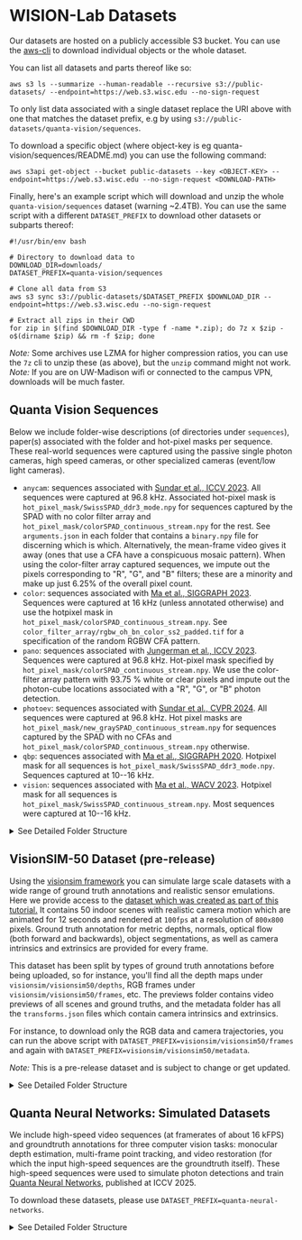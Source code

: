 # WISION-Lab Datasets

Our datasets are hosted on a publicly accessible S3 bucket. You can use the [aws-cli](https://docs.aws.amazon.com/cli/latest/userguide/cli-chap-getting-started.html) to download individual objects or the whole dataset.

You can list all datasets and parts thereof like so:
```
aws s3 ls --summarize --human-readable --recursive s3://public-datasets/ --endpoint=https://web.s3.wisc.edu --no-sign-request
```

To only list data associated with a single dataset replace the URI above with one that matches the dataset prefix, e.g by using `s3://public-datasets/quanta-vision/sequences`.  

To download a specific object (where object-key is eg quanta-vision/sequences/README.md) you can use the following command:
```
aws s3api get-object --bucket public-datasets --key <OBJECT-KEY> --endpoint=https://web.s3.wisc.edu --no-sign-request <DOWNLOAD-PATH>
```

Finally, here's an example script which will download and unzip the whole `quanta-vision/sequences` dataset (warning ~2.4TB). You can use the same script with a different `DATASET_PREFIX` to download other datasets or subparts thereof:
```
#!/usr/bin/env bash

# Directory to download data to
DOWNLOAD_DIR=downloads/
DATASET_PREFIX=quanta-vision/sequences

# Clone all data from S3
aws s3 sync s3://public-datasets/$DATASET_PREFIX $DOWNLOAD_DIR --endpoint=https://web.s3.wisc.edu --no-sign-request

# Extract all zips in their CWD
for zip in $(find $DOWNLOAD_DIR -type f -name *.zip); do 7z x $zip -o$(dirname $zip) && rm -f $zip; done
```

*Note:* Some archives use LZMA for higher compression ratios, you can use the `7z` cli to unzip these (as above), but the `unzip` command might not work.  
*Note:* If you are on UW-Madison wifi or connected to the campus VPN, downloads will be much faster.


## Quanta Vision Sequences

Below we include folder-wise descriptions (of directories under `sequences`), paper(s) associated with the folder and hot-pixel masks per sequence. These real-world sequences were captured using the passive single photon cameras, high speed cameras, or other specialized cameras (event/low light cameras).

* `anycam`: sequences associated with [Sundar et al., ICCV 2023](https://openaccess.thecvf.com/content/ICCV2023/html/Sundar_SoDaCam_Software-defined_Cameras_via_Single-Photon_Imaging_ICCV_2023_paper.html).  All sequences were captured at 96.8 kHz. Associated hot-pixel mask is `hot_pixel_mask/SwissSPAD_ddr3_mode.npy` for sequences captured by the SPAD with no color filter array and `hot_pixel_mask/colorSPAD_continuous_stream.npy` for the rest.  See `arguments.json` in each folder that contains a `binary.npy` file for discerning which is which. Alternatively, the mean-frame video gives it away (ones that use a CFA have a conspicuous mosaic pattern). When using the color-filter array captured sequences, we impute out the pixels corresponding to "R", "G", and "B" filters; these are a minority and make up just 6.25% of the overall pixel count.
* `color`: sequences associated with [Ma et al., SIGGRAPH 2023](https://dl.acm.org/doi/10.1145/3592438). Sequences were captured at 16 kHz (unless annotated otherwise) and use the hotpixel mask in `hot_pixel_mask/colorSPAD_continuous_stream.npy`. See `color_filter_array/rgbw_oh_bn_color_ss2_padded.tif` for a specification of the random RGBW CFA pattern.
* `pano`: sequences associated with [Jungerman et al., ICCV 2023](https://arxiv.org/abs/2309.03811). Sequences were captured at 96.8 kHz. Hot-pixel mask specified by `hot_pixel_mask/colorSPAD_continuous_stream.npy`. We use the color-filter array pattern with 93.75 % white or clear pixels and impute out the photon-cube locations associated with a "R", "G", or "B" photon detection.
* `photoev`: sequences associated with [Sundar et al., CVPR 2024](https://arxiv.org/abs/2407.02683). All sequences were captured at 96.8 kHz. Hot pixel masks are `hot_pixel_mask/new_graySPAD_continuous_stream.npy` for sequences captured by the SPAD with no CFAs and `hot_pixel_mask/colorSPAD_continuous_stream.npy` otherwise.
* `qbp`: sequences associated with [Ma et al., SIGGRAPH 2020](https://arxiv.org/abs/2006.11840). Hotpixel mask for all sequences is `hot_pixel_mask/SwissSPAD_ddr3_mode.npy`. Sequences captured at 10--16 kHz.
* `vision`: sequences associated with [Ma et al., WACV 2023](https://openaccess.thecvf.com/content/WACV2023/papers/Ma_Burst_Vision_Using_Single-Photon_Cameras_WACV_2023_paper.pdf). Hotpixel mask for all sequences is `hot_pixel_mask/SwissSPAD_continuous_stream.npy`. Most sequences were captured at 10--16 kHz.

<details>
<summary>See Detailed Folder Structure</summary>

```
ROOT: quanta_vision/sequences
├── (ZIP 29.9G) 📁 qbp                                                    
├── (ZIP 927.4K) 📁 masks
├── 📁 anycam
│   ├── (ZIP #1/3 98.8G) balloon_burst_17th_Dec_2022, bubble_machine_17th_Dec_2022, capitol_24th_Feb_2023, casino_roulette_10th_Feb_2023, confetti_popper_17th_Dec_2022, eye_track_17th_Dec_2022, falling_dice_9th_Dec_2022, falling_dice_11th_Dec_2022, jack-in-the-box_17th_Dec_2022, measuring_tape_17th_Dec_2022
│   ├── (ZIP #2/3 94.3G) newton_cradle_8th_Feb_2023, party_popper_17th_Dec_2022, pedestrian_24th_Feb_2023, ramanujam_24th_Feb_2023, sanity, tabletop_24th_Feb_2023, traffic_10th_Feb_2023, vanvleck_24th_Feb_2023
│   └── (ZIP #3/3 101.4G) vertical_wheel_10th_Feb_2023, vertical_wheel_17th_Dec_2022, vertical_wheel_colorSPAD_10th_Feb_2023, water_meniscus_17th_Dec_2022, falling_dice.mp4
├── 📁 color
│   ├── (ZIP #1/6 90.4G) 1221_May_8th, 1240_May_8th, 1240_backstage_May_8th, 1240_gray_panel_May_8th, 1325_May_8th, HDR_April_27th, HDR_white_vase_10th_November, HDR_white_vase_19th_October, LED_balloon_May_3rd
│   ├── (ZIP #2/6 108.6G) LED_balloons_Mat_13th, all_dark, all_dark_25th_September, all_white, balloon_burst_April_27th, bouncy_balls_July_12th, bouncy_balls_July_27th, bubbles_April_28th, casino_roulette_July_12th
│   ├── (ZIP #3/6 99.7G) casino_roulette_July_27th, chair_May_28th, cloth_April_26th, color_chart_April_26th, colored_dice_July_27th, dartboard_May_25th, darts_April_26th, dice_July_8th, dry_run, dry_run_April_14th, dry_run_April_14th_8pm, entrance_HDR_July_27th, entrance_May_8th
│   ├── (ZIP #4/6 84.5G) entrance_May_16th, entrance_May_27th, entrance_May_30th, feathers_April_27th, feathers_May_30th, fence_structure_June_8th, fence_structure_May_30th
│   ├── (ZIP #5/6 94.6G) front_entrance_May_16th, fruits_May_30th, grafitti_elephant_20th_October, hdr_entrance_July_21st, hdr_entrance_table_July_21st, jack-in-the-box_June_8th, jack-in-the-box_May_30th, lighter_April_21st, lighter_May_3rd, potted_plant_1309_May_27th, potted_plant_June_8th
│   └── (ZIP #6/6 93.5G) tabletop_April_20th, toy_fence_June_1st, vase_HDR_5th_April_2023, vase_HDR_Sept_13th, vertical_wheel_July_11th, vertical_wheel_July_15th, waveform_LED_17th_April_2023, waving_cloth_May_30th, rgbw_oh_bn_color_ss2_padded.tif
├── 📁 pano
│   ├── (ZIP #1/2 82.4G) cs6floorlounge, vanvleck
│   └── (ZIP #2/2 92.0G) vanvleck2
├── 📁 photoev
│   ├── (ZIP #1/2 97.4G) blender_1st_Sept, blender_almonds_1st_Sept, blender_almonds_take_2_1st_Sept, blender_almonds_take_3_1st_Sept, darts_22nd_Sept, darts_26th_Sept_ambient, darts_26th_Sept_dark, darts_26th_Sept_dark_1lux, darts_26th_Sept_dark_2lux_2023-09-26--16-56-48, darts_26th_Sept_dark_5lux, darts_low_light_2_22nd_Sept, darts_low_light_3_22nd_Sept, darts_low_light_4_22nd_Sept, darts_low_light_22nd_Sept, drill_1st_Sept, drill_take_2_1st_Sept, drill_take_3_1st_Sept, dslr_shutter, flag_6th_floor_13th_Sept, flag_6th_floor_13th_Sept_take2, iphone_lock_screen, iphone_lock_screen_20_per, iphone_lock_screen_80_per, iphone_screen_20_per, iphone_screen_20_per_2023-11-10--19-00-49, iphone_screen_80_per, leaf_blower_1st_Sept, lighter_1st_Sept, lighter_take_2_1st_Sept
│   └── (ZIP #2/2 92.3G) lighter_take_3_1st_Sept, phone, phone_screen, prophesee, slingshot_1st_Sept, slingshot_13th_Nov_2023-11-13--14-32-28, slingshot_13th_Nov_2023-11-13--14-38-03, slingshot_13th_Nov_2023-11-13--14-41-33, slingshot_13th_Nov_2023-11-13--14-44-55, slingshot_13th_Nov_prophesee, stress_ball_1st_Sept, stress_ball_take_2_1st_Sept, stressball_29th_Sept, stressball_29th_Sept_12mm_prophesee, stressball_29th_Sept_16mm_infinicam, stressball_29th_Sept_2023-09-29--15-11-44, tennis_27th_Sept_75mm_2023-09-27--17-12-32, tennis_27th_Sept_75mm_2023-09-27--17-13-13, tennis_27th_Sept_75mm_2023-09-27--17-14-18, tennis_50mm_27th_Sept_rear_2023-09-27--17-58-43, tennis_50mm_27th_Sept_rear_2023-09-27--17-59-23, tennis_50mm_27th_Sept_rear_2023-09-27--17-59-58, tennis_50mm_27th_Sept_rear_2023-09-27--18-00-44, tennis_100mm_27th_Sept_2023-09-27--17-37-52, tennis_100mm_27th_Sept_2023-09-27--17-39-05, tennis_prophesee, traffic_8pm_27th_Sept_2023-09-27--20-04-33, traffic_8pm_27th_Sept_2023-09-27--20-11-42, traffic_8pm_27th_Sept_2023-09-27--20-14-31, traffic_8pm_27th_Sept_2023-09-27--20-17-33, traffic_8pm_27th_Sept_prophesee
├── 📁 vision
│   ├── (ZIP #1/12 97.7G) 0505-bicycle-1, 0505-bicycle-2, 0505-bicycle-3, 0505-bicycle-4, 0505-bicycle-5, 0505-face-1, 0505-face-2, 0505-face-3, 0505-face-4, 0525-newton-1, 0525-newton-2, 0525-newton-3, 0525-newton-4, 0525-newton-5, 0527-train-bright, 0527-train-switch, 0528-pendulum-1, 0528-pendulum-2, 0528-pendulum-3, 0528-train-dark-1, 0528-train-dark-2, 0528-train-switch-1, 0528-train-switch-2, 0531-spinner-1, 0531-spinner-2
│   ├── (ZIP #2/12 98.4G) 0531-spinner-3, 0602-street, 0604-actions-1, 0604-actions-2, 0604-actions-3, 0604-ball-1, 0604-ball-2, 0604-ball-3, 0604-chair-0, 0604-chair-1, 0604-chair-2, 0604-chair-3, 0604-face-0, 0604-face-1, 0604-face-2, 0604-face-3, 0604-jump-1, 0604-jump-2, 0604-jump-3, 0604-runwalk-1, 0604-runwalk-2, 0604-runwalk-3, 0604-throwdrink-0, 0604-throwdrink-1, 0604-throwdrink-2, 0604-throwdrink-3, 0604-walk-1, 0604-walk-2, 0604-walk-3, 0604-walk-4, 0604-walk-5, 0608-street-1
│   ├── (ZIP #3/12 99.5G) 0608-street-2, 0608-street-3, 0609-handheld-1, 0609-handheld-2, 0609-handheld-3, 0614-calib-1, 0614-calib-2, 0614-calib-3, 0614-calib-4, 0614-calib-5, 0702-moving-bike-dark-1, 0702-moving-drive, 0702-moving-ocr-1, 0702-moving-ocr-2, 0702-moving-ocr-3, 0702-moving-walktoward-1, 0702-moving-walktoward-dark-1, 0702-moving-walktoward-dark-2, 0702-static-bike-1, 0702-static-bike-2, 0702-static-bike-dark-1, 0702-static-jump-ddark-1, 0702-static-run-1
│   ├── (ZIP #4/12 87.5G) 0702-static-run-2, 0702-static-run-dark-1, 0702-static-run-ddark-1, 0702-static-walk-1, 0702-static-walk-2, 0702-static-walk-dark-1, 0702-static-walk-ddark-1, 0702-static-walktoward-ddark-1, 0723-calib8mm-1, 0723-calib8mm-2, 0723-calib8mm-3, 0723-calib16mm-1, 0723-calib16mm-2, 0723-calib16mm-3, 0723-calib16mm-4
│   ├── (ZIP #5/12 97.7G) 0815-warf-1, 0815-warf-2, 0815-warf-bright
│   ├── (ZIP #6/12 111.4G) 0815-warf-long, 0815-warf-slow, 0905-ball-mohit-l0, 0905-ball-mohit-l1, 0905-ball-mohit-l2, 0905-ball-sizhuo-l0, 0905-ball-sizhuo-l2, 0905-hdr-sizhuo-f13d2, 0905-hdr-sizhuo-f16
│   ├── (ZIP #7/12 91.1G) 0905-hdr-sizhuo-f16-0, 0905-jump-mohit-l0, 0905-jump-mohit-l1, 0905-jump-mohit-l2, 0905-jump-sizhuo-l0, 0905-jump-sizhuo-l1, 0905-jump-sizhuo-l2, 0905-walk-mohit-l0, 0905-walk-mohit-l1, 0905-walk-mohit-l2, 0905-walk-sizhuo-l0, 0905-walk-sizhuo-l1, 0905-walk-sizhuo-l2, 1005-ocr-far-l1, 1005-ocr-far-l1-test, 1005-ocr-far-l2, 1005-ocr-far-strobe, 1005-ocr-far-strobe-2, 1005-ocr-far-strobe-3, 1005-ocr-near-l1, 1005-ocr-near-l1-2, 1005-ocr-near-l2, 1005-ocr-near-l2-2, 1005-ocr-near-strobe, 1005-ocr-near-strobe-2
│   ├── (ZIP #8/12 29.8G) 1007-bike-1, 1007-bike-2
│   ├── (ZIP #9/12 137.5G) 1007-drive-1
│   ├── (ZIP #10/12 139.0G) 1007-drive-2
│   ├── (ZIP #11/12 108.1G) 1007-walk-1, 1007-walk-2, 1007-walk-3, 1014-slam-l0, 1014-slam-l0-2, 1014-slam-l0-3, 1014-slam-l0-4, 1014-slam-l0-5, 1014-slam-l1
│   └── (ZIP #12/12 49.6G) 1014-slam-l2, 1014-slam-l2-2, 1014-slam-l3, 1014-slam-l4
└── 📄 README.md
```

*Note:* The zip file sizes refer to the decompressed filesize.

</details>


## VisionSIM-50 Dataset (pre-release) 

Using the [visionsim framework](https://github.com/WISION-Lab/visionsim) you can simulate large scale datasets with a wide range of ground truth annotations and realistic sensor emulations. Here we provide access to the [dataset which was created as part of this tutorial.](https://visionsim.readthedocs.io/en/latest/tutorials/large-dataset.html) It contains 50 indoor scenes with realistic camera motion which are animated for 12 seconds and rendered at `100fps` at a resolution of `800x800` pixels. Ground truth annotation for metric depths, normals, optical flow (both forward and backwards), object segmentations, as well as camera intrinsics and extrinsics are provided for every frame.

This dataset has been split by types of ground truth annotations before being uploaded, so for instance, you'll find all the depth maps under `visionsim/visionsim50/depths`, RGB frames under `visionsim/visionsim50/frames`, etc. The previews folder contains video previews of all scenes and ground truths, and the metadata folder has all the `transforms.json` files which contain camera intrinsics and extrinsics. 

For instance, to download only the RGB data and camera trajectories, you can run the above script with `DATASET_PREFIX=visionsim/visionsim50/frames` and again with `DATASET_PREFIX=visionsim/visionsim50/metadata`.

*Note:* This is a pre-release dataset and is subject to change or get updated. 

<details>
<summary>See Detailed Folder Structure</summary>

```
Tree<'frames.json'>
╰── 📁 datasets (44.5G)
    ╰── 📁 renders (44.5G)
        ├── 💾 lazienka_0.zip (775.4M)
        ├── 💾 game-room_0.zip (846.9M)
        ├── 💾 tv-couch_0.zip (572.5M)
        ├── 💾 bathroom4_0.zip (950.7M)
        ├── 💾 interior-scene_0.zip (912.5M)
        ├── 💾 loft_0.zip (714.6M)
        ├── 💾 designer-bedroom_0.zip (1.0G)
        ├── 💾 livingroom_0.zip (654.6M)
        ├── 💾 mesa-concept_0.zip (465.0M)
        ├── 💾 kitchen2_0.zip (661.6M)
        ├── 💾 cocina-ii_0.zip (749.1M)
        ├── 💾 junkshop_0.zip (2.1G)
        ├── 💾 attic_0.zip (768.4M)
        ├── 💾 diningroom_0.zip (727.4M)
        ├── 💾 bathroom2_0.zip (452.2M)
        ├── 💾 paneled-room-revisited_0.zip (743.5M)
        ├── 💾 restroom_0.zip (952.2M)
        ├── 💾 bathroom3_0.zip (1.0G)
        ├── 💾 domestic-office-table_0.zip (1004.2M)
        ├── 💾 staircase_0.zip (386.5M)
        ├── 💾 italianflat_0.zip (2.2G)
        ├── 💾 white-room_0.zip (2.1G)
        ├── 💾 stone-shower_0.zip (473.4M)
        ├── 💾 modern-kitchen_0.zip (645.1M)
        ├── 💾 bathroom5_0.zip (833.3M)
        ├── 💾 wooden-staircase_0.zip (853.2M)
        ├── 💾 classroom_0.zip (878.7M)
        ├── 💾 minimarket_0.zip (948.0M)
        ├── 💾 kitchenpack_0.zip (597.2M)
        ├── 💾 bathtime_0.zip (928.3M)
        ├── 💾 bedroom2_0.zip (840.7M)
        ├── 💾 gaffer_0.zip (858.0M)
        ├── 💾 bachelors-quarters_0.zip (885.9M)
        ├── 💾 morning-apartment_0.zip (630.6M)
        ├── 💾 restaurant_0.zip (2.2G)
        ├── 💾 diner_0.zip (691.7M)
        ├── 💾 country-kitchen_0.zip (2.1G)
        ├── 💾 kitchen3_0.zip (416.6M)
        ├── 💾 barbershop_0.zip (930.2M)
        ├── 💾 cozykitchen_0.zip (984.4M)
        ├── 💾 bathroom1_0.zip (779.4M)
        ├── 💾 library-homeoffice_0.zip (909.6M)
        ├── 💾 ultramodern_0.zip (827.1M)
        ├── 💾 kitchen1_0.zip (805.5M)
        ├── 💾 simplekitchen_0.zip (611.6M)
        ├── 💾 lynxsdesign_0.zip (860.1M)
        ├── 💾 bath_0.zip (659.6M)
        ├── 💾 bedroom1_0.zip (638.5M)
        ├── 💾 officebuilding_0.zip (872.4M)
        ╰── 💾 sunny-room_0.zip (761.4M)

Tree<'depths.json'>
╰── 📁 datasets (115.4G)
    ╰── 📁 renders (115.4G)
        ├── 💾 lazienka_0.zip (1.7G)
        ├── 💾 game-room_0.zip (2.0G)
        ├── 💾 tv-couch_0.zip (2.2G)
        ├── 💾 bathroom4_0.zip (2.1G)
        ├── 💾 interior-scene_0.zip (2.2G)
        ├── 💾 loft_0.zip (2.0G)
        ├── 💾 designer-bedroom_0.zip (2.0G)
        ├── 💾 livingroom_0.zip (2.0G)
        ├── 💾 mesa-concept_0.zip (1.8G)
        ├── 💾 kitchen2_0.zip (2.0G)
        ├── 💾 cocina-ii_0.zip (2.1G)
        ├── 💾 junkshop_0.zip (3.9G)
        ├── 💾 attic_0.zip (1.9G)
        ├── 💾 diningroom_0.zip (1.6G)
        ├── 💾 bathroom2_0.zip (2.4G)
        ├── 💾 paneled-room-revisited_0.zip (2.0G)
        ├── 💾 restroom_0.zip (2.1G)
        ├── 💾 bathroom3_0.zip (2.3G)
        ├── 💾 domestic-office-table_0.zip (1.6G)
        ├── 💾 staircase_0.zip (2.2G)
        ├── 💾 italianflat_0.zip (4.2G)
        ├── 💾 white-room_0.zip (4.0G)
        ├── 💾 stone-shower_0.zip (2.2G)
        ├── 💾 modern-kitchen_0.zip (2.0G)
        ├── 💾 bathroom5_0.zip (2.0G)
        ├── 💾 wooden-staircase_0.zip (2.2G)
        ├── 💾 classroom_0.zip (2.1G)
        ├── 💾 minimarket_0.zip (2.3G)
        ├── 💾 kitchenpack_0.zip (2.1G)
        ├── 💾 bathtime_0.zip (1.9G)
        ├── 💾 bedroom2_0.zip (2.3G)
        ├── 💾 gaffer_0.zip (2.0G)
        ├── 💾 bachelors-quarters_0.zip (2.2G)
        ├── 💾 morning-apartment_0.zip (2.3G)
        ├── 💾 restaurant_0.zip (3.9G)
        ├── 💾 diner_0.zip (2.1G)
        ├── 💾 country-kitchen_0.zip (5.1G)
        ├── 💾 kitchen3_0.zip (2.0G)
        ├── 💾 barbershop_0.zip (2.5G)
        ├── 💾 cozykitchen_0.zip (2.5G)
        ├── 💾 bathroom1_0.zip (3.0G)
        ├── 💾 library-homeoffice_0.zip (2.1G)
        ├── 💾 ultramodern_0.zip (2.1G)
        ├── 💾 kitchen1_0.zip (2.2G)
        ├── 💾 simplekitchen_0.zip (1.8G)
        ├── 💾 lynxsdesign_0.zip (1.8G)
        ├── 💾 bath_0.zip (2.0G)
        ├── 💾 bedroom1_0.zip (2.2G)
        ├── 💾 officebuilding_0.zip (1.9G)
        ╰── 💾 sunny-room_0.zip (2.3G)

Tree<'normals.json'>
╰── 📁 datasets (296.2G)
    ╰── 📁 renders (296.2G)
        ├── 💾 lazienka_0.zip (1.0G)
        ├── 💾 game-room_0.zip (3.5G)
        ├── 💾 tv-couch_0.zip (4.5G)
        ├── 💾 bathroom4_0.zip (8.6G)
        ├── 💾 interior-scene_0.zip (7.2G)
        ├── 💾 loft_0.zip (2.4G)
        ├── 💾 designer-bedroom_0.zip (8.1G)
        ├── 💾 livingroom_0.zip (3.1G)
        ├── 💾 mesa-concept_0.zip (2.0G)
        ├── 💾 kitchen2_0.zip (2.9G)
        ├── 💾 cocina-ii_0.zip (6.7G)
        ├── 💾 junkshop_0.zip (9.4G)
        ├── 💾 attic_0.zip (5.4G)
        ├── 💾 diningroom_0.zip (4.0G)
        ├── 💾 bathroom2_0.zip (2.0G)
        ├── 💾 paneled-room-revisited_0.zip (4.9G)
        ├── 💾 restroom_0.zip (8.4G)
        ├── 💾 bathroom3_0.zip (8.5G)
        ├── 💾 domestic-office-table_0.zip (8.6G)
        ├── 💾 staircase_0.zip (1.6G)
        ├── 💾 italianflat_0.zip (7.9G)
        ├── 💾 white-room_0.zip (4.4G)
        ├── 💾 stone-shower_0.zip (3.6G)
        ├── 💾 modern-kitchen_0.zip (3.3G)
        ├── 💾 bathroom5_0.zip (4.3G)
        ├── 💾 wooden-staircase_0.zip (6.9G)
        ├── 💾 classroom_0.zip (9.4G)
        ├── 💾 minimarket_0.zip (5.4G)
        ├── 💾 kitchenpack_0.zip (573.4M)
        ├── 💾 bathtime_0.zip (7.0G)
        ├── 💾 bedroom2_0.zip (7.1G)
        ├── 💾 gaffer_0.zip (7.8G)
        ├── 💾 bachelors-quarters_0.zip (5.5G)
        ├── 💾 morning-apartment_0.zip (2.4G)
        ├── 💾 restaurant_0.zip (10.0G)
        ├── 💾 diner_0.zip (6.1G)
        ├── 💾 country-kitchen_0.zip (10.7G)
        ├── 💾 kitchen3_0.zip (3.0G)
        ├── 💾 barbershop_0.zip (8.2G)
        ├── 💾 cozykitchen_0.zip (8.8G)
        ├── 💾 bathroom1_0.zip (9.0G)
        ├── 💾 library-homeoffice_0.zip (7.9G)
        ├── 💾 ultramodern_0.zip (7.6G)
        ├── 💾 kitchen1_0.zip (7.3G)
        ├── 💾 simplekitchen_0.zip (4.0G)
        ├── 💾 lynxsdesign_0.zip (7.8G)
        ├── 💾 bath_0.zip (7.7G)
        ├── 💾 bedroom1_0.zip (8.0G)
        ├── 💾 officebuilding_0.zip (6.1G)
        ╰── 💾 sunny-room_0.zip (5.5G)

Tree<'flows.json'>
╰── 📁 datasets (459.4G)
    ╰── 📁 renders (459.4G)
        ├── 💾 lazienka_0.zip (9.3G)
        ├── 💾 game-room_0.zip (7.8G)
        ├── 💾 tv-couch_0.zip (10.2G)
        ├── 💾 bathroom4_0.zip (8.1G)
        ├── 💾 interior-scene_0.zip (8.4G)
        ├── 💾 loft_0.zip (9.7G)
        ├── 💾 designer-bedroom_0.zip (8.4G)
        ├── 💾 livingroom_0.zip (10.3G)
        ├── 💾 mesa-concept_0.zip (9.6G)
        ├── 💾 kitchen2_0.zip (9.6G)
        ├── 💾 cocina-ii_0.zip (9.8G)
        ├── 💾 junkshop_0.zip (9.1G)
        ├── 💾 attic_0.zip (9.7G)
        ├── 💾 diningroom_0.zip (9.6G)
        ├── 💾 bathroom2_0.zip (9.9G)
        ├── 💾 paneled-room-revisited_0.zip (10.2G)
        ├── 💾 restroom_0.zip (7.7G)
        ├── 💾 bathroom3_0.zip (8.1G)
        ├── 💾 domestic-office-table_0.zip (9.9G)
        ├── 💾 staircase_0.zip (10.2G)
        ├── 💾 italianflat_0.zip (9.7G)
        ├── 💾 white-room_0.zip (11.9G)
        ├── 💾 stone-shower_0.zip (10.4G)
        ├── 💾 modern-kitchen_0.zip (10.2G)
        ├── 💾 bathroom5_0.zip (7.6G)
        ├── 💾 wooden-staircase_0.zip (9.6G)
        ├── 💾 classroom_0.zip (4.4G)
        ├── 💾 minimarket_0.zip (10.3G)
        ├── 💾 kitchenpack_0.zip (5.5G)
        ├── 💾 bathtime_0.zip (9.9G)
        ├── 💾 bedroom2_0.zip (8.3G)
        ├── 💾 gaffer_0.zip (9.1G)
        ├── 💾 bachelors-quarters_0.zip (10.2G)
        ├── 💾 morning-apartment_0.zip (9.9G)
        ├── 💾 restaurant_0.zip (9.8G)
        ├── 💾 diner_0.zip (10.1G)
        ├── 💾 country-kitchen_0.zip (13.7G)
        ├── 💾 kitchen3_0.zip (7.2G)
        ├── 💾 barbershop_0.zip (10.0G)
        ├── 💾 cozykitchen_0.zip (8.4G)
        ├── 💾 bathroom1_0.zip (11.7G)
        ├── 💾 library-homeoffice_0.zip (7.6G)
        ├── 💾 ultramodern_0.zip (10.7G)
        ├── 💾 kitchen1_0.zip (8.6G)
        ├── 💾 simplekitchen_0.zip (7.9G)
        ├── 💾 lynxsdesign_0.zip (8.6G)
        ├── 💾 bath_0.zip (10.0G)
        ├── 💾 bedroom1_0.zip (7.6G)
        ├── 💾 officebuilding_0.zip (10.0G)
        ╰── 💾 sunny-room_0.zip (5.2G)

Tree<'segmentations.json'>
╰── 📁 datasets (27.4G)
    ╰── 📁 renders (27.4G)
        ├── 💾 lazienka_0.zip (58.6M)
        ├── 💾 game-room_0.zip (702.8M)
        ├── 💾 tv-couch_0.zip (49.1M)
        ├── 💾 bathroom4_0.zip (712.1M)
        ├── 💾 interior-scene_0.zip (176.5M)
        ├── 💾 loft_0.zip (47.8M)
        ├── 💾 designer-bedroom_0.zip (655.4M)
        ├── 💾 livingroom_0.zip (68.4M)
        ├── 💾 mesa-concept_0.zip (49.9M)
        ├── 💾 kitchen2_0.zip (80.4M)
        ├── 💾 cocina-ii_0.zip (61.4M)
        ├── 💾 junkshop_0.zip (2.3G)
        ├── 💾 attic_0.zip (84.7M)
        ├── 💾 diningroom_0.zip (75.2M)
        ├── 💾 bathroom2_0.zip (38.7M)
        ├── 💾 paneled-room-revisited_0.zip (96.1M)
        ├── 💾 restroom_0.zip (113.8M)
        ├── 💾 bathroom3_0.zip (608.6M)
        ├── 💾 domestic-office-table_0.zip (90.7M)
        ├── 💾 staircase_0.zip (56.6M)
        ├── 💾 italianflat_0.zip (2.3G)
        ├── 💾 white-room_0.zip (2.2G)
        ├── 💾 stone-shower_0.zip (65.2M)
        ├── 💾 modern-kitchen_0.zip (72.4M)
        ├── 💾 bathroom5_0.zip (644.7M)
        ├── 💾 wooden-staircase_0.zip (100.1M)
        ├── 💾 classroom_0.zip (161.8M)
        ├── 💾 minimarket_0.zip (89.7M)
        ├── 💾 kitchenpack_0.zip (187.9M)
        ├── 💾 bathtime_0.zip (522.7M)
        ├── 💾 bedroom2_0.zip (720.1M)
        ├── 💾 gaffer_0.zip (160.4M)
        ├── 💾 bachelors-quarters_0.zip (88.4M)
        ├── 💾 morning-apartment_0.zip (108.8M)
        ├── 💾 restaurant_0.zip (2.3G)
        ├── 💾 diner_0.zip (90.1M)
        ├── 💾 country-kitchen_0.zip (5.0G)
        ├── 💾 kitchen3_0.zip (81.0M)
        ├── 💾 barbershop_0.zip (168.1M)
        ├── 💾 cozykitchen_0.zip (833.0M)
        ├── 💾 bathroom1_0.zip (2.9G)
        ├── 💾 library-homeoffice_0.zip (143.2M)
        ├── 💾 ultramodern_0.zip (592.7M)
        ├── 💾 kitchen1_0.zip (703.7M)
        ├── 💾 simplekitchen_0.zip (120.9M)
        ├── 💾 lynxsdesign_0.zip (695.1M)
        ├── 💾 bath_0.zip (67.6M)
        ├── 💾 bedroom1_0.zip (127.0M)
        ├── 💾 officebuilding_0.zip (119.4M)
        ╰── 💾 sunny-room_0.zip (149.2M)

Tree<'previews.json'>
╰── 💾 datasets_0.zip (6.5G)

Tree<'metadata.json'>
╰── 💾 datasets_0.zip (51.2M)
```

*Note:* The zip file sizes refer to the decompressed filesize.

*Tip:* To see the full details for each split, you can use the `show-tree` like so `python tools.py show-tree trees/visionsim50/frames.json --full`.

</details>

## Quanta Neural Networks: Simulated Datasets

We include high-speed video sequences (at framerates of about 16 kFPS) and groundtruth annotations for three computer vision tasks: monocular depth estimation, multi-frame point tracking, and video restoration (for which the input high-speed sequences are the groundtruth itself). These high-speed sequences were used to simulate photon detections and train [Quanta Neural Networks](https://wisionlab.com/project/quanta-neural-networks/), published at ICCV 2025.

To download these datasets, please use `DATASET_PREFIX=quanta-neural-networks`.

<details>
<summary>See Detailed Folder Structure</summary>

```
Tree<'tree.json'>
╰── 💾 blender_depth_faster_0.zip (22.3G 1.1x)

Tree<'tree.json'>
╰── 💾 tracking_dataset_0.zip (8.7G 1.8x)

Tree<'tree.json'>
╰── 💾 xvfi_0.zip (1.7G 1.0x)
```

*Note:* The zip file sizes refer to the decompressed filesize.

*Tip:* To see the full details for each split, you can use the `show-tree` like so `python tools.py show-tree trees/quanta-neural-networks/xvfi.json --full`.
